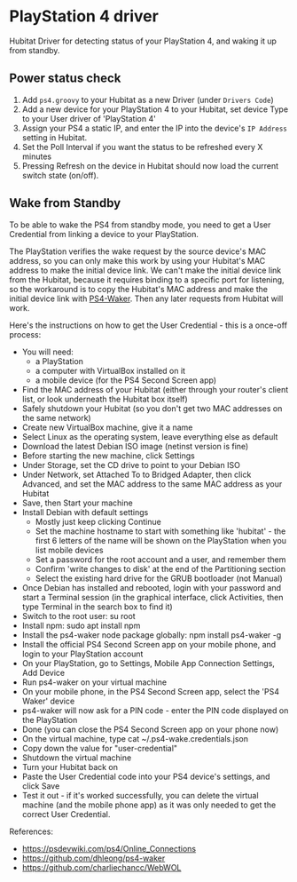 # PlayStation 4 driver

Hubitat Driver for detecting status of your PlayStation 4, and waking it up from standby.

## Power status check

1. Add `ps4.groovy` to your Hubitat as a new Driver (under `Drivers Code`)
2. Add a new device for your PlayStation 4 to your Hubitat, set device Type to your User driver of 'PlayStation 4'
3. Assign your PS4 a static IP, and enter the IP into the device's `IP Address` setting in Hubitat.
4. Set the Poll Interval if you want the status to be refreshed every X minutes
5. Pressing Refresh on the device in Hubitat should now load the current switch state (on/off).

## Wake from Standby

To be able to wake the PS4 from standby mode, you need to get a User Credential from linking a device to your PlayStation.

The PlayStation verifies the wake request by the source device's MAC address, so you can only make this work by using your Hubitat's MAC address to make the initial device link. We can't make the initial device link from the Hubitat, because it requires binding to a specific port for listening, so the workaround is to copy the Hubitat's MAC address and make the initial device link with [PS4-Waker](https://github.com/dhleong/ps4-waker). Then any later requests from Hubitat will work.

Here's the instructions on how to get the User Credential - this is a once-off process:

* You will need:
    * a PlayStation
    * a computer with VirtualBox installed on it
    * a mobile device (for the PS4 Second Screen app)
* Find the MAC address of your Hubitat (either through your router's client list, or look underneath the Hubitat box itself)
* Safely shutdown your Hubitat (so you don't get two MAC addresses on the same network)
* Create new VirtualBox machine, give it a name
* Select Linux as the operating system, leave everything else as default
* Download the latest Debian ISO image (netinst version is fine)
* Before starting the new machine, click Settings
* Under Storage, set the CD drive to point to your Debian ISO
* Under Network, set Attached To to Bridged Adapter, then click Advanced, and set the MAC address to the same MAC address as your Hubitat
* Save, then Start your machine
* Install Debian with default settings
    * Mostly just keep clicking Continue
    * Set the machine hostname to start with something like 'hubitat' - the first 6 letters of the name will be shown on the PlayStation when you list mobile devices
    * Set a password for the root account and a user, and remember them
    * Confirm 'write changes to disk' at the end of the Partitioning section
    * Select the existing hard drive for the GRUB bootloader (not Manual)
* Once Debian has installed and rebooted, login with your password and start a Terminal session (in the graphical interface, click Activities, then type Terminal in the search box to find it)
* Switch to the root user: su root
* Install npm: sudo apt install npm
* Install the ps4-waker node package globally: npm install ps4-waker -g
* Install the official PS4 Second Screen app on your mobile phone, and login to your PlayStation account
* On your PlayStation, go to Settings, Mobile App Connection Settings, Add Device
* Run ps4-waker on your virtual machine
* On your mobile phone, in the PS4 Second Screen app, select the 'PS4 Waker' device
* ps4-waker will now ask for a PIN code - enter the PIN code displayed on the PlayStation
* Done (you can close the PS4 Second Screen app on your phone now)
* On the virtual machine, type cat ~/.ps4-wake.credentials.json
* Copy down the value for "user-credential"
* Shutdown the virtual machine
* Turn your Hubitat back on
* Paste the User Credential code into your PS4 device's settings, and click Save
* Test it out - if it's worked successfully, you can delete the virtual machine (and the mobile phone app) as it was only needed to get the correct User Credential.

References:  
* https://psdevwiki.com/ps4/Online_Connections  
* https://github.com/dhleong/ps4-waker
* https://github.com/charliechancc/WebWOL
